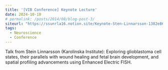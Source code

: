 ```yaml
---
title: '[VIB Conference] Keynote Lecture'
date: 2024-10-10
# permalink: /posts/2014/08/blog-post-3/
siteurl: "https://ssunrla16.notion.site/Keynote-Sten-Linnarsson-1382e869bf9d80ceb51dc1f31fbc2386?pvs=4"
tags:
  - Neuroscience
  - Conference
---
```


Talk from Stein Linnarsson (Karolinska Institute): Exploring glioblastoma cell states, their parallels with wound healing and fetal brain development, and spatial profiling advancements using Enhanced Electric FISH.
